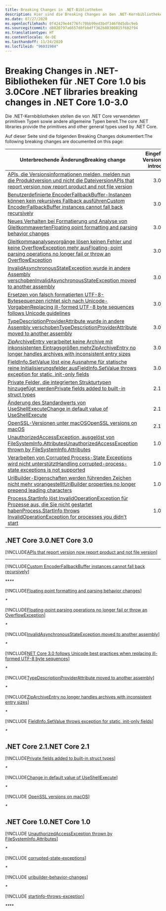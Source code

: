 ```yaml
---
title: Breaking Changes in .NET-Bibliotheken
description: Hier sind die Breaking Changes an den .NET-Kernbibliotheken für die .NET Core-Versionen 1.0 bis 3.0 aufgeführt.
ms.date: 07/27/2020
ms.openlocfilehash: 0f42429e44776fc70bb99ed3bdf346f0d5dbc9eb
ms.sourcegitcommit: d8020797a6657d0fbbdff362b80300815f682f94
ms.translationtype: HT
ms.contentlocale: de-DE
ms.lasthandoff: 11/24/2020
ms.locfileid: "96031984"
---
```

# <a name="core-net-libraries-breaking-changes-in-net-core-10-30"></a><span data-ttu-id="c4488-103">Breaking Changes in .NET-Bibliotheken für .NET Core 1.0 bis 3.0</span><span class="sxs-lookup"><span data-stu-id="c4488-103">Core .NET libraries breaking changes in .NET Core 1.0-3.0</span></span>

<span data-ttu-id="c4488-104">Die .NET-Kernbibliotheken stellen die von .NET Core verwendeten primitiven Typen sowie andere allgemeine Typen bereit.</span><span class="sxs-lookup"><span data-stu-id="c4488-104">The core .NET libraries provide the primitives and other general types used by .NET Core.</span></span>

<span data-ttu-id="c4488-105">Auf dieser Seite sind die folgenden Breaking Changes dokumentiert:</span><span class="sxs-lookup"><span data-stu-id="c4488-105">The following breaking changes are documented on this page:</span></span>

| <span data-ttu-id="c4488-106">Unterbrechende Änderung</span><span class="sxs-lookup"><span data-stu-id="c4488-106">Breaking change</span></span> | <span data-ttu-id="c4488-107">Eingeführt in Version</span><span class="sxs-lookup"><span data-stu-id="c4488-107">Version introduced</span></span> |
| - | :-: |
| [<span data-ttu-id="c4488-108">APIs, die Versionsinformationen melden, melden nun die Produktversion und nicht die Dateiversion</span><span class="sxs-lookup"><span data-stu-id="c4488-108">APIs that report version now report product and not file version</span></span>](#apis-that-report-version-now-report-product-and-not-file-version) | <span data-ttu-id="c4488-109">3.0</span><span class="sxs-lookup"><span data-stu-id="c4488-109">3.0</span></span> |
| [<span data-ttu-id="c4488-110">Benutzerdefinierte EncoderFallbackBuffer-Instanzen können kein rekursives Fallback ausführen</span><span class="sxs-lookup"><span data-stu-id="c4488-110">Custom EncoderFallbackBuffer instances cannot fall back recursively</span></span>](#custom-encoderfallbackbuffer-instances-cannot-fall-back-recursively) | <span data-ttu-id="c4488-111">3.0</span><span class="sxs-lookup"><span data-stu-id="c4488-111">3.0</span></span> |
| [<span data-ttu-id="c4488-112">Neues Verhalten bei Formatierung und Analyse von Gleitkommawerten</span><span class="sxs-lookup"><span data-stu-id="c4488-112">Floating point formatting and parsing behavior changes</span></span>](#floating-point-formatting-and-parsing-behavior-changed) | <span data-ttu-id="c4488-113">3.0</span><span class="sxs-lookup"><span data-stu-id="c4488-113">3.0</span></span> |
| [<span data-ttu-id="c4488-114">Gleitkommaanalysevorgänge lösen keinen Fehler und keine OverflowException mehr aus</span><span class="sxs-lookup"><span data-stu-id="c4488-114">Floating-point parsing operations no longer fail or throw an OverflowException</span></span>](#floating-point-parsing-operations-no-longer-fail-or-throw-an-overflowexception) | <span data-ttu-id="c4488-115">3.0</span><span class="sxs-lookup"><span data-stu-id="c4488-115">3.0</span></span> |
| [<span data-ttu-id="c4488-116">InvalidAsynchronousStateException wurde in andere Assembly verschoben</span><span class="sxs-lookup"><span data-stu-id="c4488-116">InvalidAsynchronousStateException moved to another assembly</span></span>](#invalidasynchronousstateexception-moved-to-another-assembly) | <span data-ttu-id="c4488-117">3.0</span><span class="sxs-lookup"><span data-stu-id="c4488-117">3.0</span></span> |
| [<span data-ttu-id="c4488-118">Ersetzen von falsch formatierten UTF-8-Bytesequenzen richtet sich nach Unicode-Vorgaben</span><span class="sxs-lookup"><span data-stu-id="c4488-118">Replacing ill-formed UTF-8 byte sequences follows Unicode guidelines</span></span>](#replacing-ill-formed-utf-8-byte-sequences-follows-unicode-guidelines) | <span data-ttu-id="c4488-119">3.0</span><span class="sxs-lookup"><span data-stu-id="c4488-119">3.0</span></span> |
| [<span data-ttu-id="c4488-120">TypeDescriptionProviderAttribute wurde in andere Assembly verschoben</span><span class="sxs-lookup"><span data-stu-id="c4488-120">TypeDescriptionProviderAttribute moved to another assembly</span></span>](#typedescriptionproviderattribute-moved-to-another-assembly) | <span data-ttu-id="c4488-121">3.0</span><span class="sxs-lookup"><span data-stu-id="c4488-121">3.0</span></span> |
| [<span data-ttu-id="c4488-122">ZipArchiveEntry verarbeitet keine Archive mit inkonsistenten Eintragsgrößen mehr</span><span class="sxs-lookup"><span data-stu-id="c4488-122">ZipArchiveEntry no longer handles archives with inconsistent entry sizes</span></span>](#ziparchiveentry-no-longer-handles-archives-with-inconsistent-entry-sizes) | <span data-ttu-id="c4488-123">3.0</span><span class="sxs-lookup"><span data-stu-id="c4488-123">3.0</span></span> |
| [<span data-ttu-id="c4488-124">FieldInfo.SetValue löst eine Ausnahme für statische reine Initialisierungsfelder aus</span><span class="sxs-lookup"><span data-stu-id="c4488-124">FieldInfo.SetValue throws exception for static, init-only fields</span></span>](#fieldinfosetvalue-throws-exception-for-static-init-only-fields) | <span data-ttu-id="c4488-125">3.0</span><span class="sxs-lookup"><span data-stu-id="c4488-125">3.0</span></span> |
| [<span data-ttu-id="c4488-126">Private Felder, die integrierten Strukturtypen hinzugefügt werden</span><span class="sxs-lookup"><span data-stu-id="c4488-126">Private fields added to built-in struct types</span></span>](#private-fields-added-to-built-in-struct-types) | <span data-ttu-id="c4488-127">2.1</span><span class="sxs-lookup"><span data-stu-id="c4488-127">2.1</span></span> |
| [<span data-ttu-id="c4488-128">Änderung des Standardwerts von UseShellExecute</span><span class="sxs-lookup"><span data-stu-id="c4488-128">Change in default value of UseShellExecute</span></span>](#change-in-default-value-of-useshellexecute) | <span data-ttu-id="c4488-129">2.1</span><span class="sxs-lookup"><span data-stu-id="c4488-129">2.1</span></span> |
| [<span data-ttu-id="c4488-130">OpenSSL-Versionen unter macOS</span><span class="sxs-lookup"><span data-stu-id="c4488-130">OpenSSL versions on macOS</span></span>](#openssl-versions-on-macos) | <span data-ttu-id="c4488-131">2.1</span><span class="sxs-lookup"><span data-stu-id="c4488-131">2.1</span></span> |
| [<span data-ttu-id="c4488-132">UnauthorizedAccessException, ausgelöst von FileSystemInfo.Attributes</span><span class="sxs-lookup"><span data-stu-id="c4488-132">UnauthorizedAccessException thrown by FileSystemInfo.Attributes</span></span>](#unauthorizedaccessexception-thrown-by-filesysteminfoattributes) | <span data-ttu-id="c4488-133">1.0</span><span class="sxs-lookup"><span data-stu-id="c4488-133">1.0</span></span> |
| [<span data-ttu-id="c4488-134">Verarbeiten von Corrupted Process-State Exceptions wird nicht unterstützt</span><span class="sxs-lookup"><span data-stu-id="c4488-134">Handling corrupted-process-state exceptions is not supported</span></span>](#handling-corrupted-state-exceptions-is-not-supported) | <span data-ttu-id="c4488-135">1.0</span><span class="sxs-lookup"><span data-stu-id="c4488-135">1.0</span></span> |
| [<span data-ttu-id="c4488-136">UriBuilder-Eigenschaften werden führenden Zeichen nicht mehr vorangestellt</span><span class="sxs-lookup"><span data-stu-id="c4488-136">UriBuilder properties no longer prepend leading characters</span></span>](#uribuilder-properties-no-longer-prepend-leading-characters) | <span data-ttu-id="c4488-137">1.0</span><span class="sxs-lookup"><span data-stu-id="c4488-137">1.0</span></span> |
| [<span data-ttu-id="c4488-138">Process.StartInfo löst InvalidOperationException für Prozesse aus, die Sie nicht gestartet haben</span><span class="sxs-lookup"><span data-stu-id="c4488-138">Process.StartInfo throws InvalidOperationException for processes you didn't start</span></span>](#processstartinfo-throws-invalidoperationexception-for-processes-you-didnt-start) | <span data-ttu-id="c4488-139">1.0</span><span class="sxs-lookup"><span data-stu-id="c4488-139">1.0</span></span> |

## <a name="net-core-30"></a><span data-ttu-id="c4488-140">.NET Core 3.0</span><span class="sxs-lookup"><span data-stu-id="c4488-140">.NET Core 3.0</span></span>

[!INCLUDE[APIs that report version now report product and not file version](~/includes/core-changes/corefx/3.0/version-information-changes.md)]

***

[!INCLUDE[Custom EncoderFallbackBuffer instances cannot fall back recursively](~/includes/core-changes/corefx/3.0/custom-encoderfallbackbuffer-cannot-be-recursive.md)]

<span data-ttu-id="c4488-141">\*\*_</span><span class="sxs-lookup"><span data-stu-id="c4488-141">\*\*_</span></span>

[!INCLUDE[Floating point formatting and parsing behavior changes](~/includes/core-changes/corefx/3.0/floating-point-changes.md)]

_*_

[!INCLUDE[Floating-point parsing operations no longer fail or throw an OverflowException](~/includes/core-changes/corefx/3.0/floating-point-parsing-does-not-overflow.md)]

_*_

[!INCLUDE[InvalidAsynchronousStateException moved to another assembly](~/includes/core-changes/corefx/3.0/move-invalidasynchronousstateexception.md)]

_*_

[!INCLUDE[NET Core 3.0 follows Unicode best practices when replacing ill-formed UTF-8 byte sequences](~/includes/core-changes/corefx/3.0/net-core-3-0-follows-unicode-utf8-best-practices.md)]

_*_

[!INCLUDE[TypeDescriptionProviderAttribute moved to another assembly](~/includes/core-changes/corefx/3.0/move-typedescriptionproviderattribute.md)]

_*_

[!INCLUDE[ZipArchiveEntry no longer handles archives with inconsistent entry sizes](~/includes/core-changes/corefx/3.0/ziparchiveentry-and-inconsistent-entry-sizes.md)]

_*_

[!INCLUDE [FieldInfo.SetValue throws exception for static, init-only fields](~/includes/core-changes/corefx/3.0/fieldinfo-setvalue-exception.md)]

_*_

## <a name="net-core-21"></a><span data-ttu-id="c4488-142">.NET Core 2.1</span><span class="sxs-lookup"><span data-stu-id="c4488-142">.NET Core 2.1</span></span>

[!INCLUDE[Private fields added to built-in struct types](~/includes/core-changes/corefx/2.1/instantiate-struct.md)]

_*_

[!INCLUDE[Change in default value of UseShellExecute](~/includes/core-changes/corefx/2.1/process-start-changes.md)]

_*_

[!INCLUDE [OpenSSL versions on macOS](../../../includes/core-changes/corefx/openssl-dependencies-macos.md)]

_*_

## <a name="net-core-10"></a><span data-ttu-id="c4488-143">.NET Core 1.0</span><span class="sxs-lookup"><span data-stu-id="c4488-143">.NET Core 1.0</span></span>

[!INCLUDE [UnauthorizedAccessException thrown by FileSystemInfo.Attributes](~/includes/core-changes/corefx/1.0/filesysteminfo-attributes-exceptions.md)]

_*_

[!INCLUDE [corrupted-state-exceptions](~/includes/core-changes/corefx/1.0/corrupted-state-exceptions.md)]

_*_

[!INCLUDE [uribuilder-behavior-changes](../../../includes/core-changes/corefx/1.0/uribuilder-behavior-changes.md)]

_*_

[!INCLUDE [startinfo-throws-exception](../../../includes/core-changes/corefx/1.0/startinfo-throws-exception.md)]

<span data-ttu-id="c4488-144">_\*\*</span><span class="sxs-lookup"><span data-stu-id="c4488-144">_\*\*</span></span>
